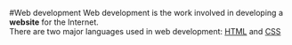 #Web development
Web development is the work involved in developing a **website** for the Internet.  
There are two major languages used in web development: [HTML](/wiki/html) and [CSS](/wiki/css)